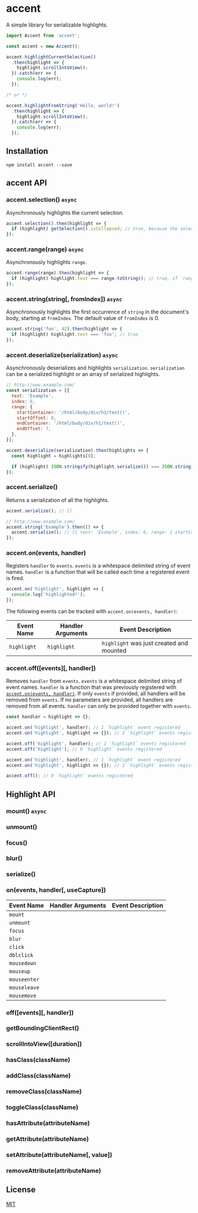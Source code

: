 # accent
A simple library for serializable highlights.

```js
import Accent from 'accent';

const accent = new Accent();

accent.highlightCurrentSelection()
  .then(highlight => {
    highlight.scrollIntoView();
  }).catch(err => {
    console.log(err);
  });

/* or */

accent.highlightFromString('Hello, world!')
  .then(highlight => {
    highlight.scrollIntoView();
  }).catch(err => {
    console.log(err);
  });
```

## Installation
```
npm install accent --save
```

## accent API

### accent.selection() `async`
Asynchronously highlights the current selection.
```js
accent.selection().then(highlight => {
  if (highlight) getSelection().isCollapsed; // true, because the selection gets cleared
});
```

### accent.range(range) `async`
Asynchronously highlights `range`.
```js
accent.range(range).then(highlight => {
  if (highlight) highlight.text === range.toString(); // true, if `range` didn't change
});
```

### accent.string(string[, fromIndex]) `async`
Asynchronously highlights the first occurrence of `string` in the document's body, starting at `fromIndex`. The default value of `fromIndex` is 0.
```js
accent.string('foo', 42).then(highlight => {
  if (highlight) highlight.text === 'foo'; // true
});
```

### accent.deserialize(serialization) `async`
Asynchronously deserializes and highlights `serialization`. `serialization` can be a serialized highlight or an array of serialized highlights.
```js
// http://www.example.com/
const serialization = [{
  text: 'Example',
  index: 6,
  range: {
    startContainer: '/html/body/div/h1/text()',
    startOffset: 0,
    endContainer: '/html/body/div/h1/text()',
    endOffset: 7,
  },
}];

accent.deserialize(serialization).then(highlights => {
  const highlight = highlights[0];

  if (highlight) JSON.stringify(highlight.serialize()) === JSON.stringify(json); // true
});
```

### accent.serialize()
Returns a serialization of all the highlights.
```js
accent.serialize(); // []

// http://www.example.com/
accent.string('Example').then(() => {
  accent.serialize(); // [{ text: 'Example', index: 6, range: { startContainer: '/html/body/div/h1/text()', startOffset: 0, endContainer: '/html/body/div/h1/text()', endOffset: 7 } }]
});
```

### accent.on(events, handler)
Registers `handler` to `events`. `events` is a whitespace delimited string of event names. `handler` is a function that will be called each time a registered event is fired.
```js
accent.on('highlight', highlight => {
  console.log('highlighted!');
});
```

The following events can be tracked with `accent.on(events, handler)`:

Event Name  | Handler Arguments | Event Description
------------|-------------------|------------------
`highlight` |`highlight`        |`highlight` was just created and mounted


### accent.off([events][, handler])
Removes `handler` from `events`. `events` is a whitespace delimited string of event names. `handler` is a function that was previously registered with [`accent.on(events, handler)`](#). If only `events` if provided, all handlers will be removed from `events`. If no parameters are provided, all handlers are removed from all events. `handler` can only be provided together with `events`.
```js
const handler = highlight => {};

accent.on('highlight', handler); // 1 `highlight` event registered
accent.on('highlight', highlight => {}); // 2 `highlight` events registered

accent.off('highlight', handler); // 1 `highlight` events registered
accent.off('highlight'); // 0 `highlight` events registered

accent.on('highlight', handler); // 1 `highlight` event registered
accent.on('highlight', highlight => {}); // 2 `highlight` events registered

accent.off(); // 0 `highlight` events registered
```

## Highlight API

### mount() `async`

### unmount()

### focus()

### blur()

### serialize()

### on(events, handler[, useCapture])

Event Name  | Handler Arguments | Event Description
------------|-------------------|------------------
`mount`     |                   |
`unmount`   |                   |
`focus`     |                   |
`blur`      |                   |
`click`     |                   |
`dblclick`  |                   |
`mousedown` |                   |
`mouseup`   |                   |
`mouseenter`|                   |
`mouseleave`|                   |
`mousemove` |                   |

### off([events][, handler])

### getBoundingClientRect()

### scrollIntoView([duration])

### hasClass(className)

### addClass(className)

### removeClass(className)

### toggleClass(className)

### hasAttribute(attributeName)

### getAttribute(attributeName)

### setAttribute(attributeName[, value])

### removeAttribute(attributeName)


## License
[MIT](https://github.com/migueloller/accent/blob/master/LICENSE)
